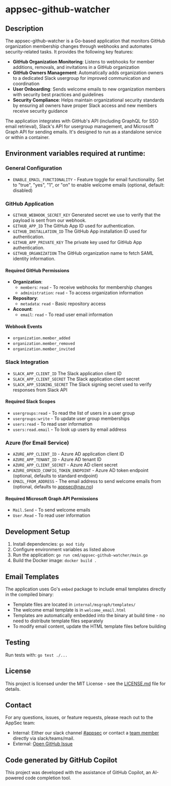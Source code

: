 # appsec-github-watcher

## Description

The appsec-github-watcher is a Go-based application that monitors GitHub organization membership changes through webhooks and automates security-related tasks. It provides the following key features:

- **GitHub Organization Monitoring**: Listens to webhooks for member additions, removals, and invitations in a GitHub organization
- **GitHub Owners Management**: Automatically adds organization owners to a dedicated Slack usergroup for improved communication and coordination
- **User Onboarding**: Sends welcome emails to new organization members with security best practices and guidelines
- **Security Compliance**: Helps maintain organizational security standards by ensuring all owners have proper Slack access and new members receive security guidance

The application integrates with GitHub's API (including GraphQL for SSO email retrieval), Slack's API for usergroup management, and Microsoft Graph API for sending emails. It's designed to run as a standalone service or within a container.

## Environment variables required at runtime:

### General Configuration
- `ENABLE_EMAIL_FUNCTIONALITY` - Feature toggle for email functionality. Set to "true", "yes", "1", or "on" to enable welcome emails (optional, default: disabled)

### GitHub Application
- `GITHUB_WEBHOOK_SECRET_KEY` Generated secret we use to verify that the payload is sent from our webhook.
- `GITHUB_APP_ID` The GitHub App ID used for authentication.
- `GITHUB_INSTALLATION_ID` The GitHub App installation ID used for authentication.
- `GITHUB_APP_PRIVATE_KEY` The private key used for GitHub App authentication.
- `GITHUB_ORGANIZATION` The GitHub organization name to fetch SAML identity information.

#### Required GitHub Permissions
- **Organization**:
  - `members`: `read` - To receive webhooks for membership changes
  - `administration`: `read` - To access organization information
- **Repository**:
  - `metadata`: `read` - Basic repository access
- **Account**:
  - `email`: `read` - To read user email information

#### Webhook Events
- `organization.member_added`
- `organization.member_removed`
- `organization.member_invited`

### Slack Integration
- `SLACK_APP_CLIENT_ID` The Slack application client ID
- `SLACK_APP_CLIENT_SECRET` The Slack application client secret
- `SLACK_APP_SIGNING_SECRET` The Slack signing secret used to verify responses from Slack API

#### Required Slack Scopes
- `usergroups:read` - To read the list of users in a user group
- `usergroups:write` - To update user group memberships
- `users:read` - To read user information
- `users:read.email` - To look up users by email address

### Azure (for Email Service)
- `AZURE_APP_CLIENT_ID` - Azure AD application client ID
- `AZURE_APP_TENANT_ID` - Azure AD tenant ID
- `AZURE_APP_CLIENT_SECRET` - Azure AD client secret
- `AZURE_OPENID_CONFIG_TOKEN_ENDPOINT` - Azure AD token endpoint (optional, defaults to standard endpoint)
- `EMAIL_FROM_ADDRESS` - The email address to send welcome emails from (optional, defaults to appsec@nav.no)

#### Required Microsoft Graph API Permissions
- `Mail.Send` - To send welcome emails
- `User.Read` - To read user information

## Development Setup

1. Install dependencies: `go mod tidy`
2. Configure environment variables as listed above
3. Run the application: `go run cmd/appsec-github-watcher/main.go`
4. Build the Docker image: `docker build .`

## Email Templates

The application uses Go's `embed` package to include email templates directly in the compiled binary:

- Template files are located in `internal/msgraph/templates/`
- The welcome email template is in `welcome_email.html`
- Templates are automatically embedded into the binary at build time - no need to distribute template files separately
- To modify email content, update the HTML template files before building

## Testing

Run tests with: `go test ./...`

## License

This project is licensed under the MIT License - see the [LICENSE.md](LICENSE.md) file for details.

## Contact

For any questions, issues, or feature requests, please reach out to the AppSec team:
- Internal: Either our slack channel [#appsec](https://nav-it.slack.com/archives/C06P91VN27M) or contact a [team member](https://teamkatalogen.nav.no/team/02ed767d-ce01-49b5-9350-ee4c984fd78f) directly via slack/teams/mail.
- External: [Open GitHub Issue](https://github.com/navikt/appsec-github-watcher/issues/new/choose)

## Code generated by GitHub Copilot

This project was developed with the assistance of GitHub Copilot, an AI-powered code completion tool.